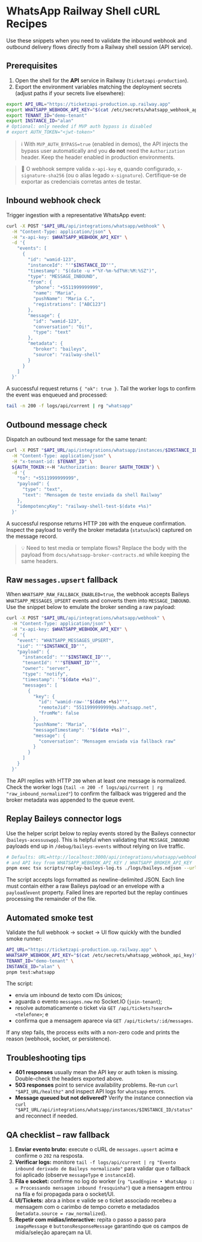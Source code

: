 # WhatsApp Railway Shell cURL Recipes

Use these snippets when you need to validate the inbound webhook and outbound delivery flows directly from a Railway shell session (API service).

## Prerequisites

1. Open the shell for the **API** service in Railway (`ticketzapi-production`).
2. Export the environment variables matching the deployment secrets (adjust paths if your secrets live elsewhere):

```bash
export API_URL="https://ticketzapi-production.up.railway.app"          # replace with the environment specific host if different
export WHATSAPP_WEBHOOK_API_KEY="$(cat /etc/secrets/whatsapp_webhook_api_key)"
export TENANT_ID="demo-tenant"
export INSTANCE_ID="alan"
# Optional: only needed if MVP auth bypass is disabled
# export AUTH_TOKEN="<jwt-token>"
```

> ℹ️ With `MVP_AUTH_BYPASS=true` (enabled in demos), the API injects the bypass user automatically and you **do not** need the `Authorization` header. Keep the header enabled in production environments.

> 🔐 O webhook sempre valida `x-api-key` e, quando configurado, `x-signature-sha256` (ou o alias legado `x-signature`). Certifique-se de exportar as credenciais corretas antes de testar.

## Inbound webhook check

Trigger ingestion with a representative WhatsApp event:

```bash
curl -X POST "$API_URL/api/integrations/whatsapp/webhook" \
  -H "Content-Type: application/json" \
  -H "x-api-key: $WHATSAPP_WEBHOOK_API_KEY" \
  -d '{
    "events": [
      {
        "id": "wamid-123",
        "instanceId": "'"$INSTANCE_ID"'",
        "timestamp": "$(date -u +"%Y-%m-%dT%H:%M:%SZ")",
        "type": "MESSAGE_INBOUND",
        "from": {
          "phone": "+5511999999999",
          "name": "Maria",
          "pushName": "Maria C.",
          "registrations": ["ABC123"]
        },
        "message": {
          "id": "wamid-123",
          "conversation": "Oi!",
          "type": "text"
        },
        "metadata": {
          "broker": "baileys",
          "source": "railway-shell"
        }
      }
    ]
  }'
```

A successful request returns `{ "ok": true }`. Tail the worker logs to confirm the event was enqueued and processed:

```bash
tail -n 200 -f logs/api/current | rg "whatsapp"
```

## Outbound message check

Dispatch an outbound text message for the same tenant:

```bash
curl -X POST "$API_URL/api/integrations/whatsapp/instances/$INSTANCE_ID/messages" \
  -H "Content-Type: application/json" \
  -H "x-tenant-id: $TENANT_ID" \
  ${AUTH_TOKEN:+-H "Authorization: Bearer $AUTH_TOKEN"} \
  -d '{
    "to": "+5511999999999",
    "payload": {
      "type": "text",
      "text": "Mensagem de teste enviada da shell Railway"
    },
    "idempotencyKey": "railway-shell-test-$(date +%s)"
  }'
```

A successful response returns HTTP `200` with the enqueue confirmation. Inspect the payload to verify the broker metadata (`status`/`ack`) captured on the message record.

> 💡 Need to test media or template flows? Replace the body with the payload from `docs/whatsapp-broker-contracts.md` while keeping the same headers.

## Raw `messages.upsert` fallback

When `WHATSAPP_RAW_FALLBACK_ENABLED=true`, the webhook accepts Baileys `WHATSAPP_MESSAGES_UPSERT` events and converts them into `MESSAGE_INBOUND`. Use the snippet below to emulate the broker sending a raw payload:

```bash
curl -X POST "$API_URL/api/integrations/whatsapp/webhook" \
  -H "Content-Type: application/json" \
  -H "x-api-key: $WHATSAPP_WEBHOOK_API_KEY" \
  -d '{
    "event": "WHATSAPP_MESSAGES_UPSERT",
    "iid": "'"$INSTANCE_ID"'",
    "payload": {
      "instanceId": "'"$INSTANCE_ID"'",
      "tenantId": "'"$TENANT_ID"'",
      "owner": "server",
      "type": "notify",
      "timestamp": '"$(date +%s)"',
      "messages": [
        {
          "key": {
            "id": "wamid-raw-'"$(date +%s)"'",
            "remoteJid": "5511999999999@s.whatsapp.net",
            "fromMe": false
          },
          "pushName": "Maria",
          "messageTimestamp": '"$(date +%s)"',
          "message": {
            "conversation": "Mensagem enviada via fallback raw"
          }
        }
      ]
    }
  }'
```

The API replies with HTTP `200` when at least one message is normalized. Check the worker logs (`tail -n 200 -f logs/api/current | rg "raw_inbound_normalized"`) to confirm the fallback was triggered and the broker metadata was appended to the queue event.

## Replay Baileys connector logs

Use the helper script below to replay events stored by the Baileys connector (`baileys-acessuswpp`). This is helpful when validating that `MESSAGE_INBOUND` payloads end up in `/debug/baileys-events` without relying on live traffic.

```bash
# Defaults: URL=http://localhost:3000/api/integrations/whatsapp/webhook
# and API key from WHATSAPP_WEBHOOK_API_KEY / WHATSAPP_BROKER_API_KEY
pnpm exec tsx scripts/replay-baileys-log.ts ./logs/baileys.ndjson --url="$API_URL/api/integrations/whatsapp/webhook"
```

The script accepts logs formatted as newline-delimited JSON. Each line must contain either a raw Baileys payload or an envelope with a `payload`/`event` property. Failed lines are reported but the replay continues processing the remainder of the file.

## Automated smoke test

Validate the full webhook → socket → UI flow quickly with the bundled smoke runner:

```bash
API_URL="https://ticketzapi-production.up.railway.app" \
WHATSAPP_WEBHOOK_API_KEY="$(cat /etc/secrets/whatsapp_webhook_api_key)" \
TENANT_ID="demo-tenant" \
INSTANCE_ID="alan" \
pnpm test:whatsapp
```

The script:

- envia um inbound de texto com IDs únicos;
- aguarda o evento `messages.new` no Socket.IO (`join-tenant`);
- resolve automaticamente o ticket via `GET /api/tickets?search=<telefone>`; e
- confirma que a mensagem aparece via `GET /api/tickets/:id/messages`.

If any step fails, the process exits with a non-zero code and prints the reason (webhook, socket, or persistence).

## Troubleshooting tips

- **401 responses** usually mean the API key or auth token is missing. Double-check the headers exported above.
- **503 responses** point to service availability problems. Re-run `curl "$API_URL/healthz"` and inspect API logs for `whatsapp` errors.
- **Message queued but not delivered?** Verify the instance connection via `curl "$API_URL/api/integrations/whatsapp/instances/$INSTANCE_ID/status"` and reconnect if needed.

## QA checklist – raw fallback

1. **Enviar evento bruto:** execute o cURL de `messages.upsert` acima e confirme o `202` na resposta.
2. **Verificar logs:** monitore `tail -f logs/api/current | rg "Evento inbound derivado de Baileys normalizado"` para validar que o fallback foi aplicado (observe `messageType` e `instanceId`).
3. **Fila e socket:** confirme no log do worker (`rg "LeadEngine • WhatsApp :: ✉️ Processando mensagem inbound fresquinha"`) que a mensagem entrou na fila e foi propagada para o socket/UI.
4. **UI/Tickets:** abra a inbox e valide se o ticket associado recebeu a mensagem com o carimbo de tempo correto e metadados (`metadata.source = raw_normalized`).
5. **Repetir com mídias/interactive:** repita o passo a passo para `imageMessage` e `buttonsResponseMessage` garantindo que os campos de mídia/seleção apareçam na UI.
